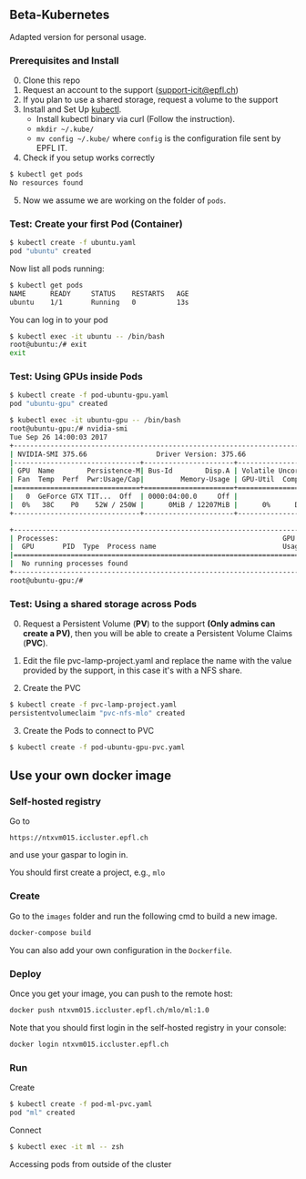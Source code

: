 ## Beta-Kubernetes
Adapted version for personal usage.

### Prerequisites and Install
0. Clone this repo
1. Request an account to the support (support-icit@epfl.ch)
2. If you plan to use a shared storage, request a volume  to the support
3. Install and Set Up [kubectl](https://kubernetes.io/docs/tasks/tools/install-kubectl/).
    * Install kubectl binary via curl (Follow the instruction).
    * `mkdir ~/.kube/`
    * `mv config ~/.kube/` where `config` is the configuration file sent by EPFL IT.
4. Check if you setup works correctly
```sh
$ kubectl get pods     
No resources found
```
5. Now we assume we are working on the folder of `pods`.

### Test: Create your first Pod (Container)
```sh
$ kubectl create -f ubuntu.yaml     
pod "ubuntu" created
```
Now list all pods running:
```sh
$ kubectl get pods
NAME      READY     STATUS    RESTARTS   AGE
ubuntu    1/1       Running   0          13s
```
You can log in to your pod
```sh
$ kubectl exec -it ubuntu -- /bin/bash
root@ubuntu:/# exit
exit
```

### Test: Using GPUs inside Pods
```sh
$ kubectl create -f pod-ubuntu-gpu.yaml
pod "ubuntu-gpu" created

$ kubectl exec -it ubuntu-gpu -- /bin/bash
root@ubuntu-gpu:/# nvidia-smi                                                                                                                                         
Tue Sep 26 14:00:03 2017       
+-----------------------------------------------------------------------------+
| NVIDIA-SMI 375.66                 Driver Version: 375.66                    |
|-------------------------------+----------------------+----------------------+
| GPU  Name        Persistence-M| Bus-Id        Disp.A | Volatile Uncorr. ECC |
| Fan  Temp  Perf  Pwr:Usage/Cap|         Memory-Usage | GPU-Util  Compute M. |
|===============================+======================+======================|
|   0  GeForce GTX TIT...  Off  | 0000:04:00.0     Off |                  N/A |
|  0%   38C    P0    52W / 250W |      0MiB / 12207MiB |      0%      Default |
+-------------------------------+----------------------+----------------------+

+-----------------------------------------------------------------------------+
| Processes:                                                       GPU Memory |
|  GPU       PID  Type  Process name                               Usage      |
|=============================================================================|
|  No running processes found                                                 |
+-----------------------------------------------------------------------------+
root@ubuntu-gpu:/#
```


### Test: Using a shared storage across Pods
0. Request a Persistent Volume (**PV**) to the support **(Only admins can create a PV)**, then you will be able to create a Persistent Volume Claims (**PVC**).
1. Edit the file pvc-lamp-project.yaml and replace the name with the value provided by the support, in this case it's with a NFS share.

2. Create the PVC
```sh
$ kubectl create -f pvc-lamp-project.yaml
persistentvolumeclaim "pvc-nfs-mlo" created
```

3. Create the Pods to connect to PVC
```sh
$ kubectl create -f pod-ubuntu-gpu-pvc.yaml
```

## Use your own docker image
### Self-hosted registry
Go to
```
https://ntxvm015.iccluster.epfl.ch
```
and use your gaspar to login in.

You should first create a project, e.g., `mlo`

### Create
Go to the `images` folder and run the following cmd to build a new image.
```sh
docker-compose build
```
You can also add your own configuration in the `Dockerfile`.

### Deploy
Once you get your image, you can push to the remote host:
```sh
docker push ntxvm015.iccluster.epfl.ch/mlo/ml:1.0
```

Note that you should first login in the self-hosted registry in your console:
```sh
docker login ntxvm015.iccluster.epfl.ch
```

### Run
Create
```sh
$ kubectl create -f pod-ml-pvc.yaml
pod "ml" created
```

Connect
```sh
$ kubectl exec -it ml -- zsh
```

Accessing pods from outside of the cluster
```sh
```
